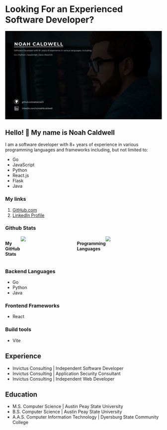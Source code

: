# Looking For an Experienced Software Developer?

<div style="width: 100%; min-height: 100px; display: flex; align-item: center; justify-content: center;">
    <img style="width: 100%;" alt="Software Dev in front of computer" src="./assets/github.comatlance23.webp">
</div>

## Hello! 👋 My name is Noah Caldwell
I am a software developer with 8+ years of experience in various programming languages and frameworks including, but not limited to:
- Go
- JavaScript
- Python
- React.js
- Flask
- Java

### My links
1. [GitHub.com]("https://github.com/atlance23")
2. [LinkedIn Profile]("https://linkedin.com/in/noahbcaldwell")

### Github Stats 

<div width="100%" style="display: flex; flex-direction: row;">
    <p align="center">
        <p><b>My GitHub Stats</b></p>
        <img width="400px" src="https://github-readme-stats-eight-theta.vercel.app/api?username=atlance23&show_icons=true&theme=algolia&include_all_commits=true&count_private=true">
        <p><b>Programming Languages</b></p>
        <img width="400px" src="https://github-readme-stats-eight-theta.vercel.app/api/top-langs/?username=atlance23&layout=compact&langs_count=8&theme=algolia">
    </p>
</div>

### Backend Languages
- Go
- Python
- Java

### Frontend Frameworks
- React

### Build tools
- Vite

## Experience
- Invictus Consulting | Independent Software Developer
- Invictus Consulting | Application Security Consultant
- Invictus Consulting | Independent Web Developer

## Education
- M.S. Computer Science | Austin Peay State University
- B.S. Computer Science | Austin Peay State University
- A.A.S. Computer Information Technology | Dyersburg State Community College
